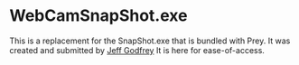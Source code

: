 # WebCamSnapShot.exe

This is a replacement for the SnapShot.exe that is bundled with Prey.
It was created and submitted by [Jeff Godfrey](https://groups.google.com/forum/#!activity/prey-security/DYIp8vAii5YJ/prey-security/TPtqUNHpiGM/P70QMngaQ-MJ)
It is here for ease-of-access.
